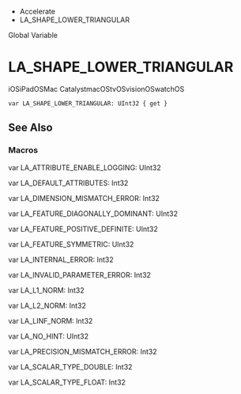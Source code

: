 

- Accelerate
-  LA_SHAPE_LOWER_TRIANGULAR 

Global Variable

# LA_SHAPE_LOWER_TRIANGULAR

iOSiPadOSMac CatalystmacOStvOSvisionOSwatchOS

``` source
var LA_SHAPE_LOWER_TRIANGULAR: UInt32 { get }
```

## See Also

### Macros

var LA_ATTRIBUTE_ENABLE_LOGGING: UInt32

var LA_DEFAULT_ATTRIBUTES: Int32

var LA_DIMENSION_MISMATCH_ERROR: Int32

var LA_FEATURE_DIAGONALLY_DOMINANT: UInt32

var LA_FEATURE_POSITIVE_DEFINITE: UInt32

var LA_FEATURE_SYMMETRIC: UInt32

var LA_INTERNAL_ERROR: Int32

var LA_INVALID_PARAMETER_ERROR: Int32

var LA_L1_NORM: Int32

var LA_L2_NORM: Int32

var LA_LINF_NORM: Int32

var LA_NO_HINT: UInt32

var LA_PRECISION_MISMATCH_ERROR: Int32

var LA_SCALAR_TYPE_DOUBLE: Int32

var LA_SCALAR_TYPE_FLOAT: Int32

